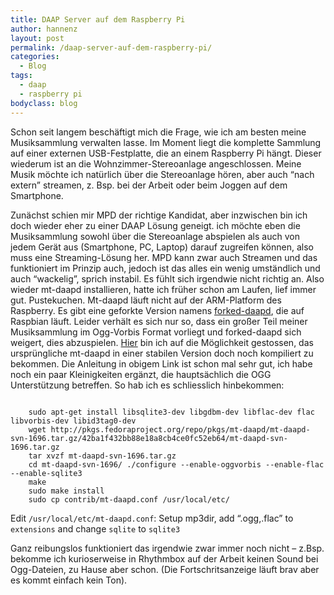```yaml
---
title: DAAP Server auf dem Raspberry Pi
author: hannenz
layout: post
permalink: /daap-server-auf-dem-raspberry-pi/
categories:
  - Blog
tags:
  - daap
  - raspberry pi
bodyclass: blog
---
```

Schon seit langem beschäftigt mich die Frage, wie ich am besten meine Musiksammlung verwalten lasse. Im Moment liegt die komplette Sammlung auf einer externen USB-Festplatte, die an einem Raspberry Pi hängt. Dieser wiederum ist an die Wohnzimmer-Stereoanlage angeschlossen. Meine Musik möchte ich natürlich über die Stereoanlage hören, aber auch &#8220;nach extern&#8221; streamen, z. Bsp. bei der Arbeit oder beim Joggen auf dem Smartphone.

<!--more -->

Zunächst schien mir MPD der richtige Kandidat, aber inzwischen bin ich doch wieder eher zu einer DAAP Lösung geneigt. ich möchte eben die Musiksammlung sowohl über die Stereoanlage abspielen als auch von jedem Gerät aus (Smartphone, PC, Laptop) darauf zugreifen können, also muss eine Streaming-Lösung her. MPD kann zwar auch Streamen und das funktioniert im Prinzip auch, jedoch ist das alles ein wenig umständlich und auch &#8220;wackelig&#8221;, sprich instabil. Es fühlt sich irgendwie nicht richtig an. Also wieder mt-daapd installieren, hatte ich früher schon am Laufen, lief immer gut. Pustekuchen. Mt-daapd läuft nicht auf der ARM-Platform des Raspberry. Es gibt eine geforkte Version namens <a title="forked-daapd auf GitHub" href="https://github.com/jasonmc/forked-daapd" target="_blank">forked-daapd</a>, die auf Raspbian läuft. Leider verhält es sich nur so, dass ein großer Teil meiner Musiksammlung im Ogg-Vorbis Format vorliegt und forked-daapd sich weigert, dies abzuspielen. <a title="forked-daapd with Remote 3.0 support" href="http://www.raspberrypi.org/phpBB3/viewtopic.php?f=66&#038;t=34825" target="_blank">Hier</a> bin ich auf die Möglichkeit gestossen, das ursprüngliche mt-daapd in einer stabilen Version doch noch kompiliert zu bekommen. Die Anleitung in obigem Link ist schon mal sehr gut, ich habe noch ein paar Kleinigkeiten ergänzt, die hauptsächlich die OGG Unterstützung betreffen. So hab ich es schliesslich hinbekommen:

<pre><code class="language-bash">
    sudo apt-get install libsqlite3-dev libgdbm-dev libflac-dev flac libvorbis-dev libid3tag0-dev
    wget http://pkgs.fedoraproject.org/repo/pkgs/mt-daapd/mt-daapd-svn-1696.tar.gz/42ba1f432bb88e18a8cb4ce0fc52eb64/mt-daapd-svn-1696.tar.gz
    tar xvzf mt-daapd-svn-1696.tar.gz
    cd mt-daapd-svn-1696/ ./configure --enable-oggvorbis --enable-flac --enable-sqlite3
    make
    sudo make install
    sudo cp contrib/mt-daapd.conf /usr/local/etc/
</code></pre>

Edit `/usr/local/etc/mt-daapd.conf`: Setup mp3dir, add &#8220;.ogg,.flac&#8221; to `extensions` and change `sqlite` to `sqlite3`

Ganz reibungslos funktioniert das irgendwie zwar immer noch nicht &#8211; z.Bsp. bekomme ich kurioserweise in Rhythmbox auf der Arbeit keinen Sound bei Ogg-Dateien, zu Hause aber schon. (Die Fortschritsanzeige läuft brav aber es kommt einfach kein Ton).
